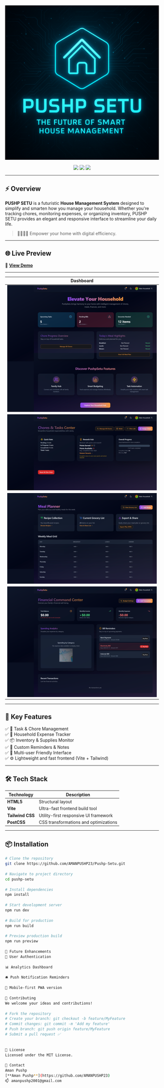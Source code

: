 

 <p align="center">
  <img src="./public/assets/pushp setu banner.png" alt="pushp-setu" />
</p>

<p align="center">
  <img src="https://img.shields.io/badge/Version-1.0.0-00f7ff?style=for-the-badge&logo=vercel&logoColor=white" />
  <img src="https://img.shields.io/badge/Built%20With-Vite%20%26%20Tailwind-00f7ff?style=for-the-badge&logo=tailwindcss&logoColor=white" />
  <img src="https://img.shields.io/badge/Status-Active-00f7ff?style=for-the-badge&logo=homeadvisor&logoColor=white" />
</p>

---

## ⚡ Overview

**PUSHP SETU** is a futuristic **House Management System** designed to simplify and smarten how you manage your household. Whether you're tracking chores, monitoring expenses, or organizing inventory, PUSHP SETU provides an elegant and responsive interface to streamline your daily life.

> 👨‍👩‍👧‍👦 Empower your home with digital efficiency.

---

## 🌐 Live Preview

🔗 [**View Demo**](https://pushp-setu.netlify.app/) 

------
| Dashboard |
|-----------|
| ![](./public/assets/dashboard4.png) |
| ![](./public/assets/task-center.png) |
| ![](./public/assets/meal%20planner.png) |
| ![](./public/assets/billing.png) |

------
## 🌟 Key Features

✅ 🧹 Task & Chore Management  
✅ 💸 Household Expense Tracker  
✅ 📦 Inventory & Supplies Monitor  
✅ 📝 Custom Reminders & Notes  
✅ 🧠 Multi-user Friendly Interface  
✅ ⚙️ Lightweight and fast frontend (Vite + Tailwind)

---

## 🛠️ Tech Stack

| Technology    | Description                             |
|---------------|-----------------------------------------|
| **HTML5**     | Structural layout                       |
| **Vite**      | Ultra-fast frontend build tool          |
| **Tailwind CSS** | Utility-first responsive UI framework |
| **PostCSS**   | CSS transformations and optimizations   |

---

## 📦 Installation

```bash
# Clone the repository
git clone https://github.com/AMANPUSHP23/Pushp-Setu.git

# Navigate to project directory
cd pushp-setu

# Install dependencies
npm install

# Start development server
npm run dev

# Build for production
npm run build

# Preview production build
npm run preview

🤖 Future Enhancements
🔐 User Authentication

📊 Analytics Dashboard

🛎️ Push Notification Reminders

📱 Mobile-first PWA version

🧠 Contributing
We welcome your ideas and contributions!

# Fork the repository
# Create your branch: git checkout -b feature/MyFeature
# Commit changes: git commit -m 'Add my feature'
# Push branch: git push origin feature/MyFeature
# Submit a pull request ✅


📄 License
Licensed under the MIT License.

🤝 Contact
Aman Pushp
[**Aman Pushp**](https://github.com/AMANPUSHP23)
📫 amanpushp2001@gmail.com

